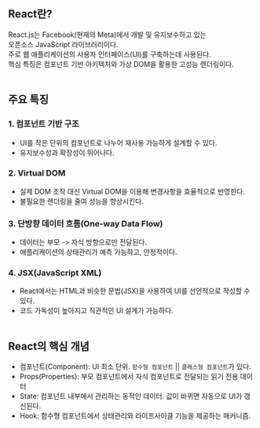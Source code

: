 ## React란?
React.js는 Facebook(현재의 Meta)에서 개발 및 유지보수하고 있는</br>
오픈소스 JavaScript 라이브러리이다.</br>
주로 웹 애플리케이션의 사용자 인터페이스(UI)를 구축하는데 사용된다.</br>
핵심 특징은 컴포넌트 기반 아키텍처와 가상 DOM을 활용한 고성능 렌더링이다.
</br></br>

## 주요 특징
### 1. 컴포넌트 기반 구조
 - UI를 작은 단위의 컴포넌트로 나누어 재사용 가능하게 설계할 수 있다.
 - 유지보수성과 확장성이 뛰어나다.
### 2. Virtual DOM
 - 실제 DOM 조작 대신 Virtual DOM을 이용해 변경사항을 효율적으로 반영한다.
 - 불필요한 렌더링을 줄여 성능을 향상시킨다.
### 3. 단방향 데이터 흐름(One-way Data Flow)
 - 데이터는 부모 -> 자식 방향으로만 전달된다.
 - 애플리케이션의 상태관리가 예측 가능하고, 안정적이다.
### 4. JSX(JavaScript XML)
 - React에서는 HTML과 비슷한 문법(JSX)을 사용하여 UI를 선언적으로 작성할 수 있다.
 - 코드 가독성이 높아지고 직관적인 UI 설계가 가능하다.
</br></br>

## React의 핵심 개념
- 컴포넌트(Component): UI 최소 단위. `함수형 컴포넌트` || `클래스형 컴포넌트`가 있다.
- Props(Properties): 부모 컴포넌트에서 자식 컴포넌트로 전달되는 읽기 전용 데이터
- State: 컴포넌트 내부에서 관리하는 동적인 데이터. 값이 바뀌면 자동으로 UI가 갱신된다.
- Hook: 함수형 컴포넌트에서 상태관리와 라이프사이클 기능을 제공하는 매커니즘.